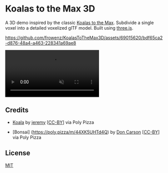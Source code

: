 # Koalas to the Max 3D

A 3D demo inspired by the classic [Koalas to the Max](http://www.koalastothemax.com/). Subdivide a single voxel into a detailed voxelized glTF model. Built using [three.js](https://threejs.org/).

https://github.com/frowenz/KoalasToTheMax3D/assets/69015620/bdf65ca2-d876-48a4-a463-228341a69ae8

<!-- html video tag -->
<video style="max-height: 300px" width="auto" controls muted autoplay loop>
  <source src="./video.mp4" type="video/mp4">
</video>


## Credits
- [Koala](https://poly.pizza/m/9x4UY7n27nI) by [jeremy](https://poly.pizza/u/jeremy) [[CC-BY](https://creativecommons.org/licenses/by/3.0/)] via Poly Pizza 

- [Bonsai] (https://poly.pizza/m/44XK5UHTd4Q) by [Don Carson](https://poly.pizza/u/Don%20Carson) [[CC-BY](https://creativecommons.org/licenses/by/3.0/)] via Poly Pizza

## License
[MIT](LICENSE)
